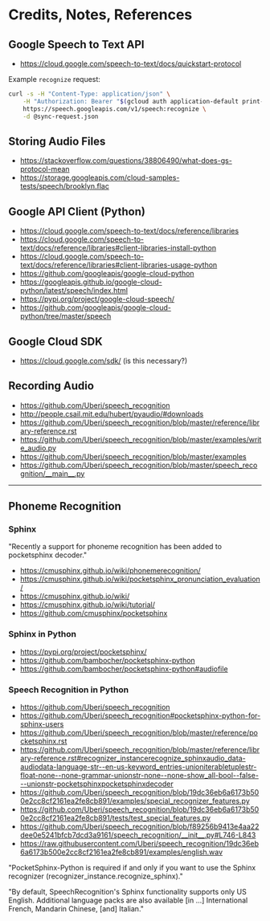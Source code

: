 # Credits, Notes, References

## Google Speech to Text API

  + https://cloud.google.com/speech-to-text/docs/quickstart-protocol


Example `recognize` request:

```sh
curl -s -H "Content-Type: application/json" \
    -H "Authorization: Bearer "$(gcloud auth application-default print-access-token) \
    https://speech.googleapis.com/v1/speech:recognize \
    -d @sync-request.json
```

## Storing Audio Files

  + https://stackoverflow.com/questions/38806490/what-does-gs-protocol-mean
  + https://storage.googleapis.com/cloud-samples-tests/speech/brooklyn.flac

## Google API Client (Python)

  + https://cloud.google.com/speech-to-text/docs/reference/libraries
  + https://cloud.google.com/speech-to-text/docs/reference/libraries#client-libraries-install-python
  + https://cloud.google.com/speech-to-text/docs/reference/libraries#client-libraries-usage-python
  + https://github.com/googleapis/google-cloud-python
  + https://googleapis.github.io/google-cloud-python/latest/speech/index.html
  + https://pypi.org/project/google-cloud-speech/
  + https://github.com/googleapis/google-cloud-python/tree/master/speech


## Google Cloud SDK

  + https://cloud.google.com/sdk/ (is this necessary?)

## Recording Audio

  + https://github.com/Uberi/speech_recognition
  + http://people.csail.mit.edu/hubert/pyaudio/#downloads
  + https://github.com/Uberi/speech_recognition/blob/master/reference/library-reference.rst
  + https://github.com/Uberi/speech_recognition/blob/master/examples/write_audio.py
  + https://github.com/Uberi/speech_recognition/blob/master/examples
  + https://github.com/Uberi/speech_recognition/blob/master/speech_recognition/__main__.py















<hr>

## Phoneme Recognition

### Sphinx

"Recently a support for phoneme recognition has been added to pocketsphinx decoder."


  + https://cmusphinx.github.io/wiki/phonemerecognition/
  + https://cmusphinx.github.io/wiki/pocketsphinx_pronunciation_evaluation/
  + https://cmusphinx.github.io/wiki/
  + https://cmusphinx.github.io/wiki/tutorial/
  + https://github.com/cmusphinx/pocketsphinx

### Sphinx in Python

  + https://pypi.org/project/pocketsphinx/
  + https://github.com/bambocher/pocketsphinx-python
  + https://github.com/bambocher/pocketsphinx-python#audiofile

### Speech Recognition in Python

  + https://github.com/Uberi/speech_recognition
  + https://github.com/Uberi/speech_recognition#pocketsphinx-python-for-sphinx-users
  + https://github.com/Uberi/speech_recognition/blob/master/reference/pocketsphinx.rst
  + https://github.com/Uberi/speech_recognition/blob/master/reference/library-reference.rst#recognizer_instancerecognize_sphinxaudio_data-audiodata-language-str--en-us-keyword_entries-unioniterabletuplestr-float-none--none-grammar-unionstr-none--none-show_all-bool--false---unionstr-pocketsphinxpocketsphinxdecoder
  + https://github.com/Uberi/speech_recognition/blob/19dc36eb6a6173b500e2cc8cf2161ea2fe8cb891/examples/special_recognizer_features.py
  + https://github.com/Uberi/speech_recognition/blob/19dc36eb6a6173b500e2cc8cf2161ea2fe8cb891/tests/test_special_features.py
  + https://github.com/Uberi/speech_recognition/blob/f89256b9413e4aa22dee0e5241bfcb7dcd3a9161/speech_recognition/__init__.py#L746-L843
  + https://raw.githubusercontent.com/Uberi/speech_recognition/19dc36eb6a6173b500e2cc8cf2161ea2fe8cb891/examples/english.wav

"PocketSphinx-Python is required if and only if you want to use the Sphinx recognizer (recognizer_instance.recognize_sphinx)."

"By default, SpeechRecognition's Sphinx functionality supports only US English. Additional language packs are also available [in ...] International French, Mandarin Chinese, [and] Italian."
